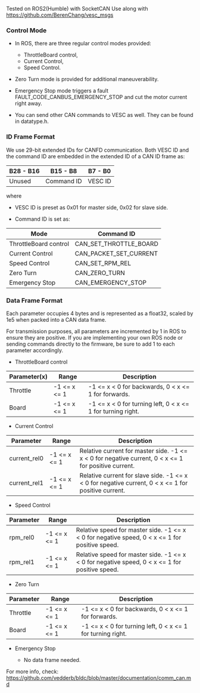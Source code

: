 Tested on ROS2(Humble) with SocketCAN
Use along with https://github.com/BerenChang/vesc_msgs

### Control Mode
- In ROS, there are three regular control modes provided:
  - ThrottleBoard control,
  - Current Control,
  - Speed Control.

- Zero Turn mode is provided for additional maneuverability.
- Emergency Stop mode triggers a fault FAULT_CODE_CANBUS_EMERGENCY_STOP and cut the motor current right away.
- You can send other CAN commands to VESC as well. They can be found in datatype.h.

### ID Frame Format
We use 29-bit extended IDs for CANFD communication. Both VESC ID and the command ID are embedded in the extended ID of a CAN ID frame as:

| **B28 - B16** | **B15 - B8** | **B7 - B0** |
|-----------|----------|---------|
| Unused | Command ID | VESC ID |

where

- VESC ID is preset as 0x01 for master side, 0x02 for slave side.

- Command ID is set as:

| **Mode** | **Command ID** |
|------|-------------|
| ThrottleBoard control | CAN_SET_THROTTLE_BOARD | 
| Current Control | CAN_PACKET_SET_CURRENT | 
| Speed Control | CAN_SET_RPM_REL | 
| Zero Turn | CAN_ZERO_TURN |
| Emergency Stop | CAN_EMERGENCY_STOP |

### Data Frame Format

Each parameter occupies 4 bytes and is represented as a float32, scaled by 1e5 when packed into a CAN data frame.

For transmission purposes, all parameters are incremented by 1 in ROS to ensure they are positive. If you are implementing your own ROS node or sending commands directly to the firmware, be sure to add 1 to each parameter accordingly.

- ThrottleBoard control

| **Parameter(x)** | **Range** | **Description** |
|------|------|-------------|
| Throttle | -1 <= x <= 1 | -1 <= x < 0 for backwards, 0 < x <= 1 for forwards. |
| Board | -1 <= x <= 1 | -1 <= x < 0 for turning left, 0 < x <= 1 for turning right. |

- Current Control

| **Parameter** | **Range** | **Description** |
|------|------|-------------|
| current_rel0 | -1 <= x <= 1 | Relative current for master side. -1 <= x < 0 for negative current, 0 < x <= 1 for positive current. |
| current_rel1 | -1 <= x <= 1 | Relative current for slave side. -1 <= x < 0 for negative current, 0 < x <= 1 for positive current. |

- Speed Control

| **Parameter** | **Range** | **Description** |
|------|------|-------------|
| rpm_rel0 | -1 <= x <= 1 | Relative speed for master side. -1 <= x < 0 for negative speed, 0 < x <= 1 for positive speed. |
| rpm_rel1 | -1 <= x <= 1 | Relative speed for master side. -1 <= x < 0 for negative speed, 0 < x <= 1 for positive speed. |

- Zero Turn

| **Parameter** | **Range** | **Description** |
|------|------|-------------|
| Throttle | -1 <= x <= 1 | -1 <= x < 0 for backwards, 0 < x <= 1 for forwards. |
| Board | -1 <= x <= 1 | -1 <= x < 0 for turning left, 0 < x <= 1 for turning right. |

- Emergency Stop

  - No data frame needed.


For more info, check: https://github.com/vedderb/bldc/blob/master/documentation/comm_can.md
